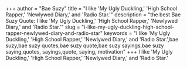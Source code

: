 +++
author = "Bae Suzy"
title = "I like 'My Ugly Duckling,' 'High School Rapper,' 'Newlywed Diary,' and 'Radio Star.'"
description = "the best Bae Suzy Quote: I like 'My Ugly Duckling,' 'High School Rapper,' 'Newlywed Diary,' and 'Radio Star.'"
slug = "i-like-my-ugly-duckling-high-school-rapper-newlywed-diary-and-radio-star"
keywords = "I like 'My Ugly Duckling,' 'High School Rapper,' 'Newlywed Diary,' and 'Radio Star.',bae suzy,bae suzy quotes,bae suzy quote,bae suzy sayings,bae suzy saying,quotes, sayings,quote, saying, motivation"
+++
I like 'My Ugly Duckling,' 'High School Rapper,' 'Newlywed Diary,' and 'Radio Star.'
